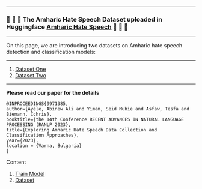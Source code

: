 ----
###  :tada: :tada:  :tada: The Amharic Hate Speech Dataset uploaded in Huggingface [Amharic Hate Speech](https://huggingface.co/datasets/uhhlt/amharichatespeechranlp) :tada: :tada: :tada:  

----

On this page, we are introducing two datasets on Amharic hate speech detection and classification models:

----
1. [Dataset One](https://github.com/uhh-lt/AmharicHateSpeech/wiki/Dataset-One)
1. [Dataset Two](https://github.com/uhh-lt/AmharicHateSpeech/wiki/Dataset-Two)
----
**Please read our paper for the details**

```
@INPROCEEDINGS{9971385,  
author={Ayele, Abinew Ali and Yimam, Seid Muhie and Asfaw, Tesfa and  Biemann, Cchris},  
booktitle={the 14th Conference RECENT ADVANCES IN NATURAL LANGUAGE PROCESSING (RANLP 2023},   
title={Exploring Amharic Hate Speech Data Collection and Classification Approaches},   
year={2023},    
location = {Varna, Bulgaria}
}
```

Content
1. [Train Model](/code/README.md)
2. [Dataset]()
